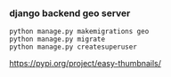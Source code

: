 ### django backend geo server

```
python manage.py makemigrations geo
python manage.py migrate
python manage.py createsuperuser
```


https://pypi.org/project/easy-thumbnails/